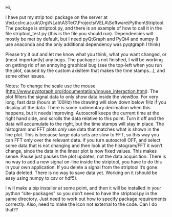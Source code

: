 Hi,

I have put my strip tool package on the server at \\fed.cclrc.ac.uk\Org\NLab\ASTeC\Projects\VELA\Software\Python\Striptool. The package is striptool.py, and there is an example of how to call it in the file striptool_test.py (this is the file you should run). Dependencies will mostly be met by default, but I need pyQtGraph and PyQt4 and numpy (I use anaconda and the only additional dependency was pyqtgraph I think)

Please try it out and let me know what you think, what you want changed, or (most importantly) any bugs. The package is not finished, I will be working on getting rid of an annoying graphical bug (see the top-left when you run the plot, caused by the custom axisItem that makes the time stamps…), and some other issues.

Notes:
To change the scale use the mouse (http://www.pyqtgraph.org/documentation/mouse_interaction.html). The plot filters the signal data to only show data inside the viewBox. For very long, fast data (hours at 100Hz) the drawing will slow down below 1Hz if you display all the data. There is some rudimentary decimation when this happens, but it needs improving.
Autoscroll keeps the current time at the right hand side, and scrolls the data relative to this point. Turn it off and the data will accumulate to the right, but the time stamps will stay in place.
The histogram and FFT plots *only* use data that matches what is shown in the line plot. This is because large data sets are slow to FFT, so this way you can FFT only over the relevant data. If you turn autoscroll OFF, and select some data that is not changing and then look at the histogram/FFT it won’t change, since the data in the linear plot is now fixed values. This makes sense.
Pause just pauses the plot updates, not the data acquisition.
There is no way to add a new signal on-line inside the striptool, you have to do this in your own application. If you delete a signal from the striptool it’s gone. Data deleted.
There is no way to save data yet. Working on it (should be easy using numpy to csv or hdf5).

I will make a pip installer at some point, and then it will be installed in your python “site-packages” so you don’t need to have the striptool.py in the same directory. Just need to work out how to specify package requirements correctly. Also, need to make the icon not external to the code. Can I do that??
